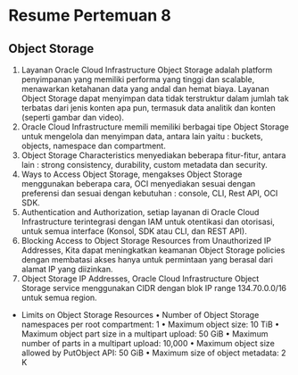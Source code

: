 # Resume Pertemuan 8
## Object Storage
1) Layanan Oracle Cloud Infrastructure Object Storage adalah platform penyimpanan yang
memiliki performa yang tinggi dan scalable, menawarkan ketahanan data yang andal dan hemat
biaya. Layanan Object Storage dapat menyimpan data tidak terstruktur dalam jumlah tak terbatas dari
jenis konten apa pun, termasuk data analitik dan konten (seperti gambar dan video).
2) Oracle Cloud Infrastructure memili memiliki berbagai tipe Object Storage untuk mengelola
dan menyimpan data, antara lain yaitu : buckets, objects, namespace dan compartment.
3) Object Storage Characteristics menyediakan beberapa fitur-fitur, antara lain : strong consistency, 
durability, custom metadata dan security.
4) Ways to Access Object Storage, mengakses Object Storage menggunakan beberapa cara, OCI menyediakan
sesuai dengan preferensi dan sesuai dengan kebutuhan : console, CLI, Rest API, OCI SDK.
5) Authentication and Authorization, setiap layanan di Oracle Cloud Infrastructure terintegrasi dengan IAM untuk otentikasi dan
otorisasi, untuk semua interface (Konsol, SDK atau CLI, dan REST API).
6) Blocking Access to Object Storage Resources from Unauthorized IP Addresses, Kita dapat meningkatkan keamanan 
Object Storage policies dengan membatasi akses hanya untuk permintaan yang berasal dari alamat IP yang diizinkan. 
7) Object Storage IP Addresses, Oracle Cloud Infrastructure Object Storage service menggunakan CIDR dengan blok IP range
134.70.0.0/16 untuk semua region.
- Limits on Object Storage Resources
• Number of Object Storage namespaces per root compartment: 1
• Maximum object size: 10 TiB
• Maximum object part size in a multipart upload: 50 GiB
• Maximum number of parts in a multipart upload: 10,000
• Maximum object size allowed by PutObject API: 50 GiB
• Maximum size of object metadata: 2 K